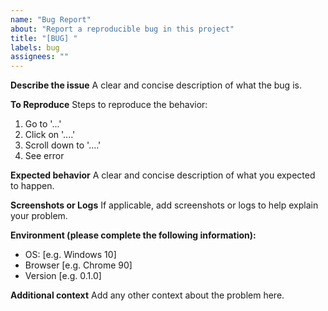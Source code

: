 ```yaml
---
name: "Bug Report"
about: "Report a reproducible bug in this project"
title: "[BUG] "
labels: bug
assignees: ""
---
```


**Describe the issue**
A clear and concise description of what the bug is.

**To Reproduce**
Steps to reproduce the behavior:

1. Go to '...'
2. Click on '....'
3. Scroll down to '....'
4. See error

**Expected behavior**
A clear and concise description of what you expected to happen.

**Screenshots or Logs**
If applicable, add screenshots or logs to help explain your problem.

**Environment (please complete the following information):**

- OS: [e.g. Windows 10]
- Browser [e.g. Chrome 90]
- Version [e.g. 0.1.0]

**Additional context**
Add any other context about the problem here.
